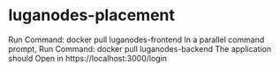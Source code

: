 # luganodes-placement
Run Command: docker pull luganodes-frontend
In a parallel command prompt, Run Command: docker pull luganodes-backend
The application should Open in https://localhost:3000/login
